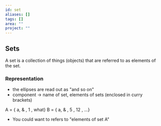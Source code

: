 ```yaml
---
id: set
aliases: []
tags: []
area: ""
project: ""
---
```


## Sets

A set is a collection of things (objects) that are referred to as elements of the
set.

### Representation

- the ellipses are read out as "and so on"
- component -> name of set, elements of sets (enclosed in curry brackets)

A = { a, & , 1 , what}
B = { a, & , 5 , 12 , ...}

- You could want to refers to "elements of set A"
